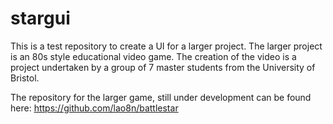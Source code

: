 # stargui

This is a test repository to create a UI for a larger project. The larger project is an 80s style educational video game.
The creation of the video is a project undertaken by a group of 7 master students from the University of Bristol. 

The repository for the larger game, still under development can be found here: https://github.com/lao8n/battlestar
